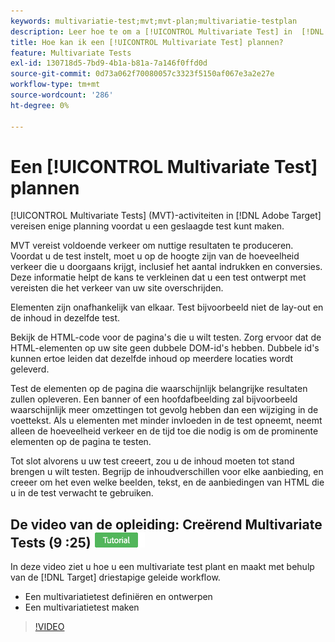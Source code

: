 ```yaml
---
keywords: multivariatie-test;mvt;mvt-plan;multivariatie-testplan
description: Leer hoe te om a [!UICONTROL Multivariate Test] in  [!DNL Adobe Target]  te plannen zodat kunt u een succesvolle test tot stand brengen.
title: Hoe kan ik een [!UICONTROL Multivariate Test] plannen?
feature: Multivariate Tests
exl-id: 130718d5-7bd9-4b1a-b81a-7a146f0ffd0d
source-git-commit: 0d73a062f70080057c3323f5150af067e3a2e27e
workflow-type: tm+mt
source-wordcount: '286'
ht-degree: 0%

---
```


# Een [!UICONTROL Multivariate Test] plannen

[!UICONTROL Multivariate Tests] (MVT)-activiteiten in [!DNL Adobe Target] vereisen enige planning voordat u een geslaagde test kunt maken.

MVT vereist voldoende verkeer om nuttige resultaten te produceren. Voordat u de test instelt, moet u op de hoogte zijn van de hoeveelheid verkeer die u doorgaans krijgt, inclusief het aantal indrukken en conversies. Deze informatie helpt de kans te verkleinen dat u een test ontwerpt met vereisten die het verkeer van uw site overschrijden.

Elementen zijn onafhankelijk van elkaar. Test bijvoorbeeld niet de lay-out en de inhoud in dezelfde test.

Bekijk de HTML-code voor de pagina&#39;s die u wilt testen. Zorg ervoor dat de HTML-elementen op uw site geen dubbele DOM-id&#39;s hebben. Dubbele id&#39;s kunnen ertoe leiden dat dezelfde inhoud op meerdere locaties wordt geleverd.

Test de elementen op de pagina die waarschijnlijk belangrijke resultaten zullen opleveren. Een banner of een hoofdafbeelding zal bijvoorbeeld waarschijnlijk meer omzettingen tot gevolg hebben dan een wijziging in de voettekst. Als u elementen met minder invloeden in de test opneemt, neemt alleen de hoeveelheid verkeer en de tijd toe die nodig is om de prominente elementen op de pagina te testen.

Tot slot alvorens u uw test creeert, zou u de inhoud moeten tot stand brengen u wilt testen. Begrijp de inhoudverschillen voor elke aanbieding, en creeer om het even welke beelden, tekst, en de aanbiedingen van HTML die u in de test verwacht te gebruiken.

## De video van de opleiding: Creërend Multivariate Tests (9 :25) ![ badge van het Leerprogramma ](/help/main/assets/tutorial.png)

In deze video ziet u hoe u een multivariate test plant en maakt met behulp van de [!DNL Target] driestapige geleide workflow.

* Een multivariatietest definiëren en ontwerpen
* Een multivariatietest maken

>[!VIDEO](https://video.tv.adobe.com/v/17395)
